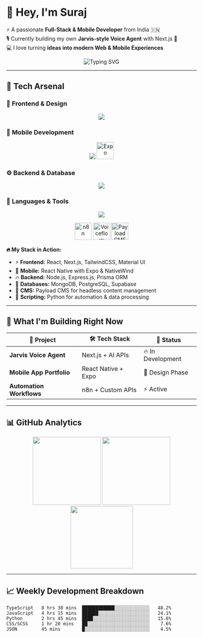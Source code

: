 # 👋 Hey, I'm Suraj  
⚡ A passionate **Full-Stack & Mobile Developer** from India 🇮🇳  
🎙️ Currently building my own **Jarvis-style Voice Agent** with Next.js 🚀  
💻 I love turning **ideas into modern Web & Mobile Experiences**  

<div align="center">
  
![Typing SVG](https://readme-typing-svg.herokuapp.com?font=Fira+Code&weight=600&size=24&pause=1000&color=00D8FF&center=true&vCenter=true&width=600&lines=Full-Stack+Developer;Mobile+App+Builder;AI+%26+Automation+Enthusiast;Jarvis+Voice+Agent+Creator)

</div>

---

## 🚀 Tech Arsenal  

### 🎨 **Frontend & Design**
<p align="center">
  <img src="https://skillicons.dev/icons?i=react,nextjs,html,css,tailwind,materialui,figma" />
</p>

### 📱 **Mobile Development**
<p align="center">
  <img src="https://skillicons.dev/icons?i=reactnative" />
  <img src="https://github.com/expo/expo/raw/main/.github/resources/banner.png" height="45" alt="Expo"/>
</p>

### ⚙️ **Backend & Database**
<p align="center">
  <img src="https://skillicons.dev/icons?i=nodejs,express,prisma,mongodb,postgres,supabase" />
</p>

### 🧠 **Languages & Tools**
<p align="center">
  <img src="https://skillicons.dev/icons?i=js,ts,python,git,github,vscode,docker,vercel" />
</p>

<p align="center">
  <!-- Extras -->
  <img src="https://avatars.githubusercontent.com/u/28444462?s=200&v=4" height="45" alt="n8n"/>
  <img src="https://cdn.voiceflow.com/assets/favicon.ico" height="45" alt="Voiceflow"/>
  <img src="https://docs.payloadcms.com/images/payload-logo-light.svg" height="45" alt="Payload CMS"/>
</p>

**🔥 My Stack in Action:**
- ⚡ **Frontend:** React, Next.js, TailwindCSS, Material UI  
- 📱 **Mobile:** React Native with Expo & NativeWind  
- 🔥 **Backend:** Node.js, Express.js, Prisma ORM  
- 💾 **Databases:** MongoDB, PostgreSQL, Supabase  
- 🎨 **CMS:** Payload CMS for headless content management  
- 🐍 **Scripting:** Python for automation & data processing  

---

## 🎯 What I'm Building Right Now  

<div align="center">
  
| 🚀 Project | 🛠️ Tech Stack | 🎯 Status |
|------------|---------------|----------|
| **Jarvis Voice Agent** | Next.js + AI APIs | 🔥 In Development |
| **Mobile App Portfolio** | React Native + Expo | 🎨 Design Phase |
| **Automation Workflows** | n8n + Custom APIs | ⚡ Active |

</div>

---

## 📊 GitHub Analytics  

<div align="center">
  <img src="https://github-readme-stats.vercel.app/api?username=kumarsuraj007&show_icons=true&theme=tokyonight&hide_border=true&count_private=true" height="180"/>
  <img src="https://github-readme-stats.vercel.app/api/top-langs/?username=kumarsuraj007&layout=compact&theme=tokyonight&hide_border=true" height="180"/>
</div>

<div align="center">
  <img src="https://github-readme-streak-stats.herokuapp.com?user=kumarsuraj007&theme=tokyonight&hide_border=true" height="165"/>
</div>

---

## 📈 Weekly Development Breakdown  

```text
TypeScript   8 hrs 30 mins  ████████████░░░░░░░░░░░░░   48.2%
JavaScript   4 hrs 15 mins  ██████░░░░░░░░░░░░░░░░░░░   24.1%
Python       2 hrs 45 mins  ████░░░░░░░░░░░░░░░░░░░░░   15.6%
CSS/SCSS     1 hr 20 mins   ██░░░░░░░░░░░░░░░░░░░░░░░    7.6%
JSON         45 mins        █░░░░░░░░░░░░░░░░░░░░░░░░    4.5%

